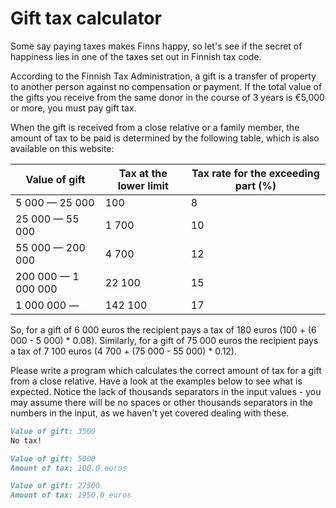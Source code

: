 
# Gift tax calculator

Some say paying taxes makes Finns happy, so let's see if the secret of happiness lies in one of the taxes set out in Finnish tax code.

According to the Finnish Tax Administration, a gift is a transfer of property to another person against no compensation or payment. If the total value of the gifts you receive from the same donor in the course of 3 years is €5,000 or more, you must pay gift tax.

When the gift is received from a close relative or a family member, the amount of tax to be paid is determined by the following table, which is also available on this website:

 
|Value of gift | Tax at the lower limit | Tax rate for the exceeding part (%)
|-|-|-|
|5 000 — 25 000	| 100 |	8
|25 000 — 55 000 | 1 700 | 10
|55 000 — 200 000 |4 700 | 12
|200 000 — 1 000 000 | 22 100 | 15
|1 000 000 — | 142 100 | 17

So, for a gift of 6 000 euros the recipient pays a tax of 180 euros (100 + (6 000 - 5 000) * 0.08). Similarly, for a gift of 75 000 euros the recipient pays a tax of 7 100 euros (4 700 + (75 000 - 55 000) * 0.12).

Please write a program which calculates the correct amount of tax for a gift from a close relative. Have a look at the examples below to see what is expected. Notice the lack of thousands separators in the input values - you may assume there will be no spaces or other thousands separators in the numbers in the input, as we haven't yet covered dealing with these.

```markdown
Value of gift: 3500
No tax!
```

```markdown
Value of gift: 5000
Amount of tax: 100.0 euros
```

```markdown
Value of gift: 27500
Amount of tax: 1950.0 euros
```